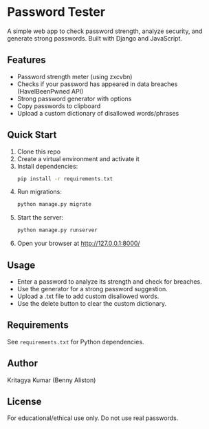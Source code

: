 # Password Tester

A simple web app to check password strength, analyze security, and generate strong passwords. Built with Django and JavaScript.

## Features
- Password strength meter (using zxcvbn)
- Checks if your password has appeared in data breaches (HaveIBeenPwned API)
- Strong password generator with options
- Copy passwords to clipboard
- Upload a custom dictionary of disallowed words/phrases

## Quick Start
1. Clone this repo
2. Create a virtual environment and activate it
3. Install dependencies:
   ```bash
   pip install -r requirements.txt
   ```
4. Run migrations:
   ```bash
   python manage.py migrate
   ```
5. Start the server:
   ```bash
   python manage.py runserver
   ```
6. Open your browser at http://127.0.0.1:8000/

## Usage
- Enter a password to analyze its strength and check for breaches.
- Use the generator for a strong password suggestion.
- Upload a .txt file to add custom disallowed words.
- Use the delete button to clear the custom dictionary.

## Requirements
See `requirements.txt` for Python dependencies.

## Author
Kritagya Kumar (Benny Aliston)

## License
For educational/ethical use only. Do not use real passwords.

